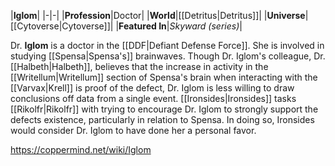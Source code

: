 |**Iglom**|
|-|-|
|**Profession**|Doctor|
|**World**|[[Detritus\|Detritus]]|
|**Universe**|[[Cytoverse\|Cytoverse]]|
|**Featured In**|*Skyward (series)*|

Dr. **Iglom** is a doctor in the [[DDF\|Defiant Defense Force]].
She is involved in studying [[Spensa\|Spensa's]] brainwaves. Though Dr. Iglom's colleague, Dr. [[Halbeth\|Halbeth]], believes that the increase in activity in the [[Writellum\|Writellum]] section of Spensa's brain when interacting with the [[Varvax\|Krell]] is proof of the defect, Dr. Iglom is less willing to draw conclusions off data from a single event. [[Ironsides\|Ironsides]] tasks [[Rikolfr\|Rikolfr]] with trying to encourage Dr. Iglom to strongly support the defects existence, particularly in relation to Spensa. In doing so, Ironsides would consider Dr. Iglom to have done her a personal favor.



https://coppermind.net/wiki/Iglom